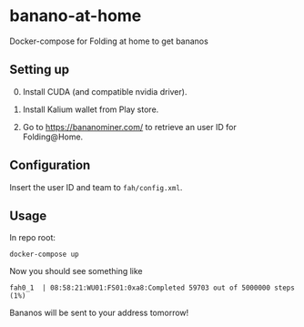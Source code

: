 # banano-at-home

Docker-compose for Folding at home to get bananos


## Setting up

0. Install CUDA (and compatible nvidia driver).

1. Install Kalium wallet from Play store.

2. Go to https://bananominer.com/ to retrieve an user ID for Folding@Home.


## Configuration

Insert the user ID and team to `fah/config.xml`.


## Usage

In repo root:

    docker-compose up


Now you should see something like

    fah0_1  | 08:58:21:WU01:FS01:0xa8:Completed 59703 out of 5000000 steps (1%)


Bananos will be sent to your address tomorrow!
